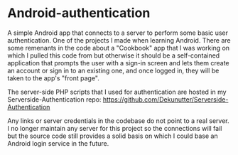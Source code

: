 # Android-authentication
A simple Android app that connects to a server to perform some basic user authentication.
One of the projects I made when learning Android. There are some remenants in the code about a "Cookbook" app that I was working on which I pulled this code from but otherwise it should be a self-contained application that prompts the user with a sign-in screen and lets them create an account or sign in to an existing one, and once logged in, they will be taken to the app's "front page".

The server-side PHP scripts that I used for authentication are hosted in my Serverside-Authentication repo: https://github.com/Dekunutter/Serverside-Authentication

Any links or server credentials in the codebase do not point to a real server. I no longer maintain any server for this project so the connections will fail but the source code still provides a solid basis on which I could base an Android login service in the future.
